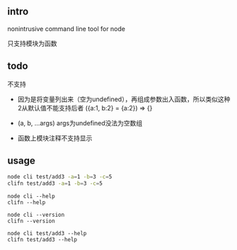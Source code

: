 ## intro

nonintrusive command line tool for node

只支持模块为函数


## todo

不支持

* 因为是将变量列出来（空为undefined），再组成参数出入函数，所以类似这种2从默认值不能支持后者
  ({a:1, b:2} = {a:2}) => {}

* (a, b, ...args)  args为undefined没法为空数组

* 函数上模块注释不支持显示


## usage

```bash
node cli test/add3 -a=1 -b=3 -c=5
clifn test/add3 -a=1 -b=3 -c=5
```

```
node cli --help
clifn --help
```

```
node cli --version
clifn --version
```

```
node cli test/add3 --help
clifn test/add3 --help
```
